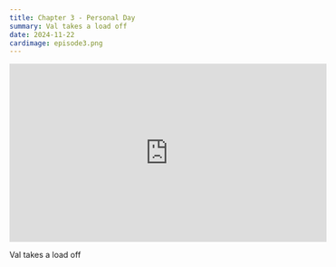 ```yaml
---
title: Chapter 3 - Personal Day
summary: Val takes a load off
date: 2024-11-22
cardimage: episode3.png
---
```

<iframe width="560" height="315" src="https://www.youtube.com/embed/V4yE1xnLVwc?si=psgGysjwOJMuQy30" title="YouTube video player" frameborder="0" allow="accelerometer; autoplay; clipboard-write; encrypted-media; gyroscope; picture-in-picture; web-share" referrerpolicy="strict-origin-when-cross-origin" allowfullscreen></iframe>

Val takes a load off
